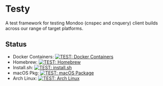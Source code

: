 # Testy

A test framework for testing Mondoo (cnspec and cnquery) client builds across our range of target platforms.

## Status

- Docker Containers: [![TEST: Docker Containers](https://github.com/mondoohq/testy-sob/actions/workflows/docker-test.yaml/badge.svg)](https://github.com/mondoohq/testy-sob/actions/workflows/docker-test.yaml)
- Homebrew: [![TEST: Homebrew](https://github.com/mondoohq/testy-sob/actions/workflows/brew-test.yaml/badge.svg)](https://github.com/mondoohq/testy-sob/actions/workflows/brew-test.yaml)
- Install.sh: [![TEST: install.sh](https://github.com/mondoohq/testy-sob/actions/workflows/install-sh-test.yaml/badge.svg)](https://github.com/mondoohq/testy-sob/actions/workflows/install-sh-test.yaml)
- macOS Pkg: [![TEST: macOS Package](https://github.com/mondoohq/testy-sob/actions/workflows/osx-pkg-test.yaml/badge.svg)](https://github.com/mondoohq/testy-sob/actions/workflows/osx-pkg-test.yaml)
- Arch Linux: [![TEST: Arch Linux](https://github.com/mondoohq/testy-sob/actions/workflows/arch-test.yaml/badge.svg)](https://github.com/mondoohq/testy-sob/actions/workflows/arch-test.yaml)
